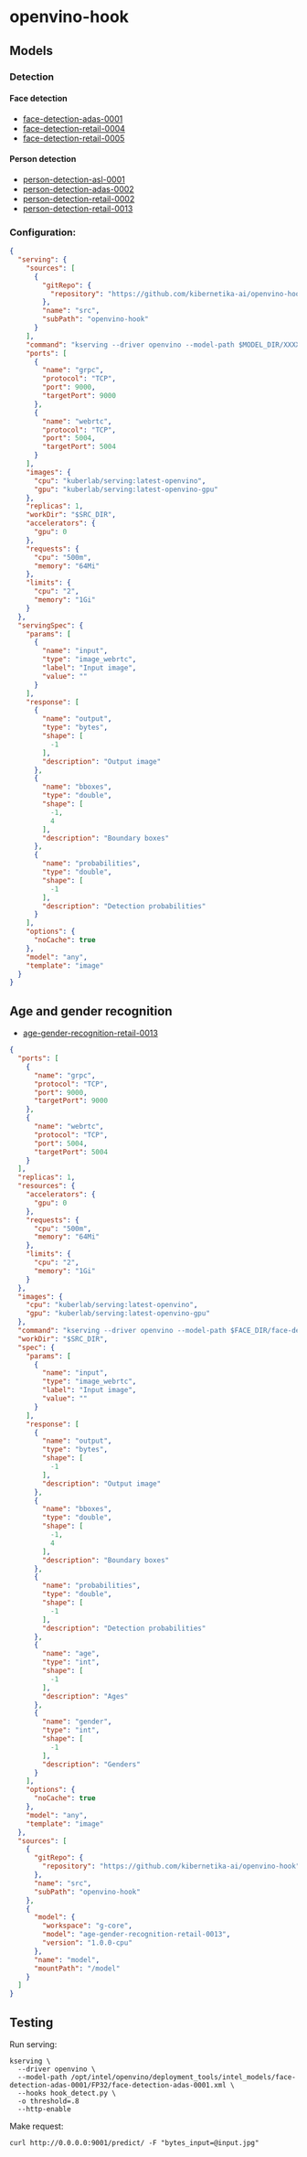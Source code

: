# openvino-hook

## Models

### Detection

#### Face detection
* [face-detection-adas-0001](https://github.com/opencv/open_model_zoo/tree/master/models/intel/face-detection-adas-0001)
* [face-detection-retail-0004](https://github.com/opencv/open_model_zoo/tree/master/models/intel/face-detection-retail-0004)
* [face-detection-retail-0005](https://github.com/opencv/open_model_zoo/tree/master/models/intel/face-detection-retail-0005)

#### Person detection
* [person-detection-asl-0001](https://github.com/opencv/open_model_zoo/tree/master/models/intel/person-detection-asl-0001)
* [person-detection-adas-0002](https://github.com/opencv/open_model_zoo/tree/master/models/intel/person-detection-adas-0002)
* [person-detection-retail-0002](https://github.com/opencv/open_model_zoo/tree/master/models/intel/person-detection-retail-0002)
* [person-detection-retail-0013](https://github.com/opencv/open_model_zoo/tree/master/models/intel/person-detection-retail-0013)

### Configuration:

```json
{
  "serving": {
    "sources": [
      {
        "gitRepo": {
          "repository": "https://github.com/kibernetika-ai/openvino-hook"
        },
        "name": "src",
        "subPath": "openvino-hook"
      }
    ],
    "command": "kserving --driver openvino --model-path $MODEL_DIR/XXXX-detection-XXXX-XXXX.xml --hooks $SRC_DIR/hook_detect.py -o threshold=.1 -o object_name=OBJECT --http-enable --webrtc --input-name input --output-name output",
    "ports": [
      {
        "name": "grpc",
        "protocol": "TCP",
        "port": 9000,
        "targetPort": 9000
      },
      {
        "name": "webrtc",
        "protocol": "TCP",
        "port": 5004,
        "targetPort": 5004
      }
    ],
    "images": {
      "cpu": "kuberlab/serving:latest-openvino",
      "gpu": "kuberlab/serving:latest-openvino-gpu"
    },
    "replicas": 1,
    "workDir": "$SRC_DIR",
    "accelerators": {
      "gpu": 0
    },
    "requests": {
      "cpu": "500m",
      "memory": "64Mi"
    },
    "limits": {
      "cpu": "2",
      "memory": "1Gi"
    }
  },
  "servingSpec": {
    "params": [
      {
        "name": "input",
        "type": "image_webrtc",
        "label": "Input image",
        "value": ""
      }
    ],
    "response": [
      {
        "name": "output",
        "type": "bytes",
        "shape": [
          -1
        ],
        "description": "Output image"
      },
      {
        "name": "bboxes",
        "type": "double",
        "shape": [
          -1,
          4
        ],
        "description": "Boundary boxes"
      },
      {
        "name": "probabilities",
        "type": "double",
        "shape": [
          -1
        ],
        "description": "Detection probabilities"
      }
    ],
    "options": {
      "noCache": true
    },
    "model": "any",
    "template": "image"
  }
}
```

## Age and gender recognition

* [age-gender-recognition-retail-0013](https://github.com/opencv/open_model_zoo/tree/master/models/intel/age-gender-recognition-retail-0013)

```json
{
  "ports": [
    {
      "name": "grpc",
      "protocol": "TCP",
      "port": 9000,
      "targetPort": 9000
    },
    {
      "name": "webrtc",
      "protocol": "TCP",
      "port": 5004,
      "targetPort": 5004
    }
  ],
  "replicas": 1,
  "resources": {
    "accelerators": {
      "gpu": 0
    },
    "requests": {
      "cpu": "500m",
      "memory": "64Mi"
    },
    "limits": {
      "cpu": "2",
      "memory": "1Gi"
    }
  },
  "images": {
    "cpu": "kuberlab/serving:latest-openvino",
    "gpu": "kuberlab/serving:latest-openvino-gpu"
  },
  "command": "kserving --driver openvino --model-path $FACE_DIR/face-detection-retail-0004.xml --driver openvino --model-path $MODEL_DIR/age-gender-recognition-retail-0013.xml --hooks $SRC_DIR/hook_age_gender.py -o threshold=.1 --http-enable --webrtc --input-name input --output-name output",
  "workDir": "$SRC_DIR",
  "spec": {
    "params": [
      {
        "name": "input",
        "type": "image_webrtc",
        "label": "Input image",
        "value": ""
      }
    ],
    "response": [
      {
        "name": "output",
        "type": "bytes",
        "shape": [
          -1
        ],
        "description": "Output image"
      },
      {
        "name": "bboxes",
        "type": "double",
        "shape": [
          -1,
          4
        ],
        "description": "Boundary boxes"
      },
      {
        "name": "probabilities",
        "type": "double",
        "shape": [
          -1
        ],
        "description": "Detection probabilities"
      },
      {
        "name": "age",
        "type": "int",
        "shape": [
          -1
        ],
        "description": "Ages"
      },
      {
        "name": "gender",
        "type": "int",
        "shape": [
          -1
        ],
        "description": "Genders"
      }
    ],
    "options": {
      "noCache": true
    },
    "model": "any",
    "template": "image"
  },
  "sources": [
    {
      "gitRepo": {
        "repository": "https://github.com/kibernetika-ai/openvino-hook"
      },
      "name": "src",
      "subPath": "openvino-hook"
    },
    {
      "model": {
        "workspace": "g-core",
        "model": "age-gender-recognition-retail-0013",
        "version": "1.0.0-cpu"
      },
      "name": "model",
      "mountPath": "/model"
    }
  ]
}
```

## Testing

Run serving:

```shell script
kserving \
  --driver openvino \
  --model-path /opt/intel/openvino/deployment_tools/intel_models/face-detection-adas-0001/FP32/face-detection-adas-0001.xml \
  --hooks hook_detect.py \
  -o threshold=.8
  --http-enable
```

Make request:

```shell script
curl http://0.0.0.0:9001/predict/ -F "bytes_input=@input.jpg"
```